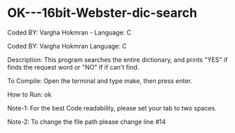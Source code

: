 # OK---16bit-Webster-dic-search
Coded BY:    Vargha Hokmran  -  Language:    C


Coded BY:    Vargha Hokmran
Language:    C

Description: This program searches the entire dictionary, and
             prints "YES" if finds the request word or "NO" if
             if can't find.

To Compile:  Open the terminal and type make, then press enter.

How to Run:  ok <word>

Note-1:      For the best Code readability, please set your tab
             to two spaces.

Note-2:      To change the file path please change line #14
